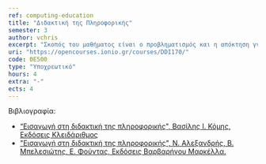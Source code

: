 ```yaml
---
ref: computing-education
title: "Διδακτική της Πληροφορικής"
semester: 3
author: vchris
excerpt: "Σκοπός του μαθήματος είναι ο προβληματισμός και η απόκτηση γνώσεων: 1.για θέματα που αφορούν τις σπουδές στην πληροφορική, 2.για έννοιες που συνδέονται με τις θεωρίες της μάθησης και της διδακτικής της πληροφορικής. Πιο αναλυτικά στο μάθημα περιλαμβάνονται οι παρακάτω ενότητες: Η πληροφορική στην εκπαίδευση: γνωστικό αντικείμενο και εκπαιδευτικό μέσο, Το πρόγραμμα σπουδών πληροφορικής στην ελληνική εκπαίδευση, ο προγραμματισμός ως γνωστικό αντικείμενο, προγραμματιστικά εργαλεία. Μάθηση, διδασκαλία και εκπαιδευτικές τεχνικές, μεθοδολογίες και μέσα διδασκαλίας, σενάρια διδασκαλίας, αξιολόγηση μαθητή"
uri: "https://opencourses.ionio.gr/courses/DDI170/"
code: ΘΕ500
type: "Υποχρεωτικό"
hours: 4
extra: "-"
ects: 4
---
```



Βιβλιογραφία: 
  - [“Εισαγωγή στη διδακτική της πληροφορικής", Βασίλης Ι. Κόμης, Εκδόσεις Κλειδάριθμος](https://service.eudoxus.gr/search/#a/id:13678/0) 
  - ["Εισαγωγή στη διδακτική της πληροφορικής", Ν. Αλεξανδρής, Β. Μπελεσιώτης, Ε. Φούντας, Εκδόσεις Βαρβαρήγου Μαρκέλλα.](https://service.eudoxus.gr/search/#a/id:59374178/0)
